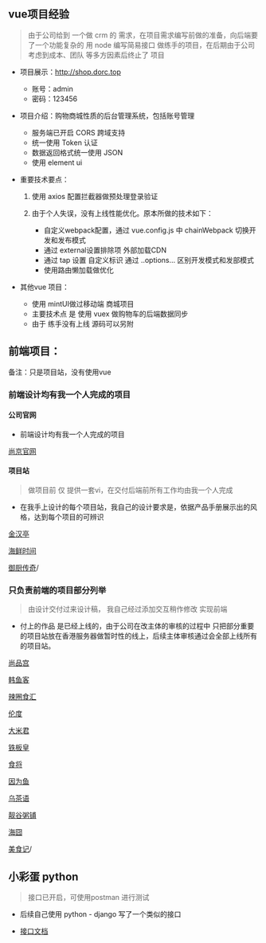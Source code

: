 ## vue项目经验

>   由于公司给到 一个做 crm 的 需求，在项目需求编写前做的准备，向后端要了一个功能复杂的 用 node 编写简易接口 做练手的项目，在后期由于公司考虑到成本、团队 等多方因素后终止了 项目

-   项目展示：http://shop.dorc.top
    -   账号：admin
    -   密码：123456

-   项目介绍：购物商城性质的后台管理系统，包括账号管理

    -	服务端已开启 CORS 跨域支持
    -	统一使用 Token 认证
    -	数据返回格式统一使用 JSON
    -	使用 element ui 

-   重要技术要点：

    1.	使用 axios 配置拦截器做预处理登录验证

    2.	由于个人失误，没有上线性能优化。原本所做的技术如下：

        -  	自定义webpack配置，通过 vue.config.js 中 chainWebpack 切换开发和发布模式
        -  	通过 external设置排除项 外部加载CDN
        -  	通过 tap 设置 自定义标识 通过 ..options… 区别开发模式和发部模式
        -  	使用路由懒加载做优化

-   其他vue 项目：
    -   使用 mintUI做过移动端 商城项目
    -   主要技术点 是 使用 vuex 做购物车的后端数据同步
    -   由于 练手没有上线 源码可以另附

## 前端项目：

备注：只是项目站，没有使用vue

### 前端设计均有我一个人完成的项目

#### 公司官网

-	前端设计均有我一个人完成的项目
    
[尚京官网](https://www.shangjinggroup.cn/)

#### 项目站

> 做项目前 仅 提供一套vi，在交付后端前所有工作均由我一个人完成

-   在我手上设计的每个项目站，我自己的设计要求是，依据产品手册展示出的风格，达到每个项目的可辨识

[金汉亭](http://www.jinhanting.com/)

[海鲜时间](http://www.haixianshijian.com/) 

[御厨传奇](http://www.yuchuchuanqi.cn/)/

### 只负责前端的项目部分列举

> 由设计交付过来设计稿， 我自己经过添加交互稍作修改 实现前端

-   付上的作品 是已经上线的，由于公司在改主体的审核的过程中 只把部分重要的项目站放在香港服务器做暂时性的线上，后续主体审核通过会全部上线所有的项目站。

[尚品宫](http://www.shangpingong.com/)

[韩鱼客](http://www.hanyuke.cn/)

[辣圈食汇](https://www.laquansc.com/)

[伦度](http://www.lunduhg.com/)

[大米君](http://www.damijun.cn/)

[铁板皇](http://www.tiebanhuang.com/)

[食将](http://www.shijiangbiandang.com/)

[因为鱼](http://www.yinweiyu.cn/)

[乌茶语](http://www.wuchayu.com/)

[靓谷粥铺](http://www.liangguzhoupu.com/)

[海囧](http://www.haijiongmeat.com/)

[美食记](http://www.shiguomeishiji.com/)/


## 小彩蛋 python

> 接口已开启，可使用postman 进行测试

-   后续自己使用 python - django 写了一个类似的接口

-   [接口文档]()